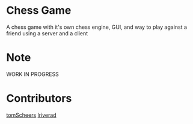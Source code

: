 # Chess Game
A chess game with it's own chess engine, GUI, and way to play against a friend using a server and a client

# Note
WORK IN PROGRESS

# Contributors
[tomScheers](https://github.com/tomScheers/)
[lriverad](https://github.com/lriverad)
